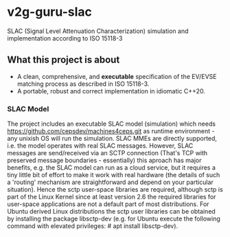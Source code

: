 # v2g-guru-slac
SLAC (Signal Level Attenuation Characterization) simulation and implementation according to ISO 15118-3

## What this project is about
- A clean, comprehensive, and __executable__ specification of the EV/EVSE matching process as described in ISO 15118-3. 
- A portable, robust and correct implementation in idiomatic C++20.

### SLAC Model
The project includes an executable SLAC model (simulation) which needs https://github.com/cepsdev/machines4ceps.git as runtime environment - any unixish OS will run the simulation. SLAC MMEs are directly supported, i.e. the model operates with real SLAC messages. However, SLAC messages are send/received via an SCTP connection (That's TCP with preserved message boundaries - essentially) this aproach has major benefits, e.g. the SLAC model can run as a cloud service, but it requires a tiny little bit of effort to make it work with real hardware (the details of such a 'routing' mechanism are straightforward and depend on your particular situation). Hence the sctp user-space libraries are required, although sctp is part of the Linux Kernel since at least version 2.6 the required libraries for user-space applications are not a default part of most distributions. For Ubuntu derived Linux distributions the sctp user libraries can be obtained by installing the package libsctp-dev (e.g. for Ubuntu execute the following command with elevated privileges: # apt install libsctp-dev). 
